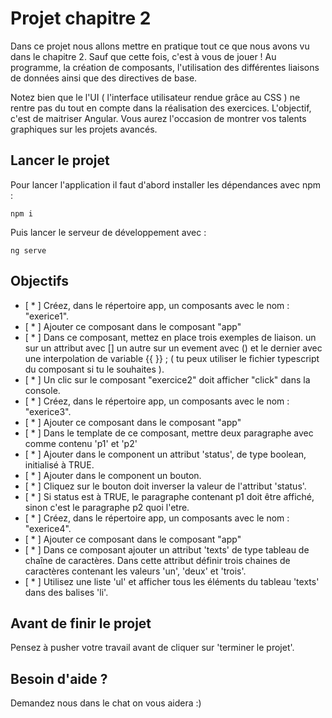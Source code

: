 # Projet chapitre 2

Dans ce projet nous allons mettre en pratique tout ce que nous avons vu dans le chapitre 2. Sauf que cette fois, c'est à vous de jouer ! Au programme, la création de composants, l'utilisation des différentes liaisons de données ainsi que des directives de base.

Notez bien que le l'UI ( l'interface utilisateur rendue grâce au CSS ) ne rentre pas du tout en compte dans la réalisation des exercices. L'objectif, c'est de maitriser Angular. Vous aurez l'occasion de montrer vos talents graphiques sur les projets avancés.

## Lancer le projet

Pour lancer l'application il faut d'abord installer les dépendances avec npm :

`npm i`

Puis lancer le serveur de développement avec :

`ng serve`

## Objectifs

- [ * ] Créez, dans le répertoire app, un composants avec le nom : "exerice1".
- [ * ] Ajouter ce composant dans le composant "app"
- [ * ] Dans ce composant, mettez en place trois exemples de liaison. un sur un attribut avec [] un autre sur un evement avec () et le dernier avec une interpolation de variable {{ }} ; ( tu peux utiliser le fichier typescript du composant si tu le souhaites ).
- [ * ] Un clic sur le composant "exercice2" doit afficher "click" dans la console.
- [ * ] Créez, dans le répertoire app, un composants avec le nom : "exerice3".
- [ * ] Ajouter ce composant dans le composant "app"
- [ * ] Dans le template de ce composant, mettre deux paragraphe avec comme contenu 'p1' et 'p2'
- [ * ] Ajouter dans le component un attribut 'status', de type boolean, initialisé à TRUE.
- [ * ] Ajouter dans le component un bouton.
- [ * ] Cliquez sur le bouton doit inverser la valeur de l'attribut 'status'.
- [ * ] Si status est à TRUE, le paragraphe contenant p1 doit être affiché, sinon c'est le paragraphe p2 quoi l'etre.
- [ * ] Créez, dans le répertoire app, un composants avec le nom : "exerice4".
- [ * ] Ajouter ce composant dans le composant "app"
- [ * ] Dans ce composant ajouter un attribut 'texts' de type tableau de chaîne de caractères. Dans cette attribut définir trois chaines de caractères contenant les valeurs 'un', 'deux' et 'trois'.
- [ * ] Utilisez une liste 'ul' et afficher tous les éléments du tableau 'texts' dans des balises 'li'.

## Avant de finir le projet

Pensez à pusher votre travail avant de cliquer sur 'terminer le projet'.

## Besoin d'aide ?

Demandez nous dans le chat on vous aidera :)
